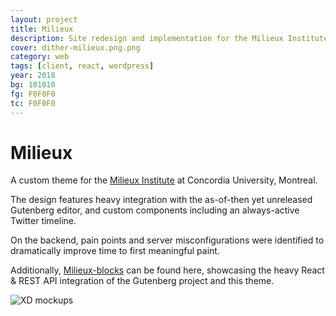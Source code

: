 ```yaml
---
layout: project
title: Milieux
description: Site redesign and implementation for the Milieux Institute at Concordia University
cover: dither-milieux.png.png
category: web
tags: [client, react, wordpress]
year: 2018
bg: 101010
fg: F0F0F0
tc: F0F0F0
---
```


# Milieux

A custom theme for the [Milieux Institute](milieux.concordia.ca) at Concordia University, Montreal.

The design features heavy integration with the as-of-then yet unreleased Gutenberg editor, and custom components including an always-active Twitter timeline.

On the backend, pain points and server misconfigurations were identified to dramatically improve time to first meaningful paint.

Additionally, [Milieux-blocks](https://github.com/stockHuman/milieux-blocks) can be found here, showcasing the heavy React & REST API integration of the Gutenberg project and this theme.


![XD mockups](/assets/img/work/milieux/dither-design-all.png.png)
